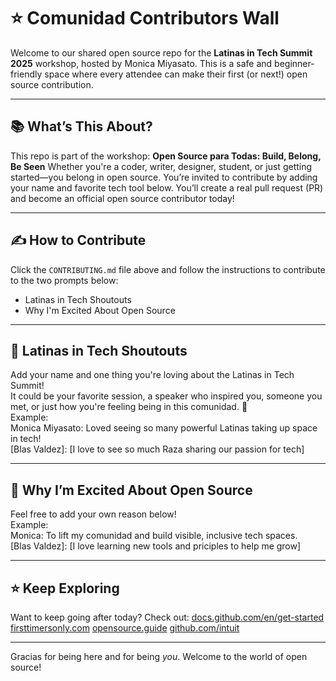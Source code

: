 # :star: Comunidad Contributors Wall
Welcome to our shared open source repo for the **Latinas in Tech Summit 2025** workshop, hosted by Monica Miyasato. This is a safe and beginner-friendly space where every attendee can make their first (or next!) open source contribution.

---
## :books: What’s This About?
This repo is part of the workshop: 
**Open Source para Todas: Build, Belong, Be Seen** 
Whether you're a coder, writer, designer, student, or just getting started—you belong in open source.
You’re invited to contribute by adding your name and favorite tech tool below. You’ll create a real pull request (PR) and become an official open source contributor today!

---
## :writing_hand: How to Contribute
Click the `CONTRIBUTING.md` file above and follow the instructions to contribute to the two prompts below:
- Latinas in Tech Shoutouts
- Why I'm Excited About Open Source


---
## :speech_balloon: Latinas in Tech Shoutouts
Add your name and one thing you're loving about the Latinas in Tech Summit! <br>
It could be your favorite session, a speaker who inspired you, someone you met, or just how you're feeling being in this comunidad. :sparkling_heart:<br>
Example:<br>
Monica Miyasato: Loved seeing so many powerful Latinas taking up space in tech! <br>
[Blas Valdez]: [I love to see so much Raza sharing our passion for tech]

---
## :speech_balloon: Why I’m Excited About Open Source
Feel free to add your own reason below!<br>
Example:<br>
Monica: To lift my comunidad and build visible, inclusive tech spaces. <br>
[Blas Valdez]: [I love learning new tools and priciples to help me grow]

---
## :star: Keep Exploring
Want to keep going after today?
Check out:
[docs.github.com/en/get-started](https://docs.github.com/en/get-started)
[firsttimersonly.com](https://www.firsttimersonly.com)
[opensource.guide](https://opensource.guide)
[github.com/intuit](https://github.com/intuit)

---
Gracias for being here and for being *you*. 
Welcome to the world of open source!
